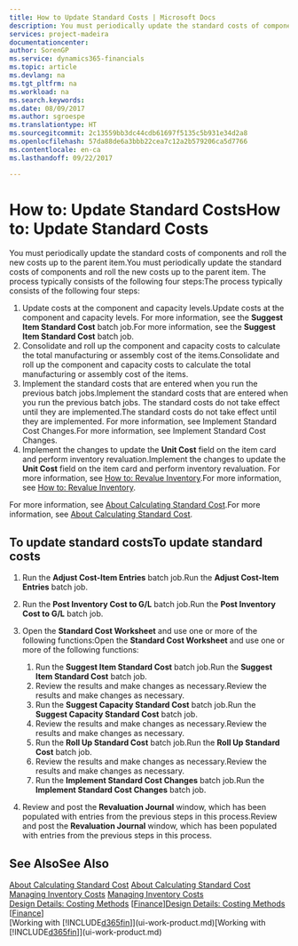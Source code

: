 ```yaml
---
title: How to Update Standard Costs | Microsoft Docs
description: You must periodically update the standard costs of components and roll the new costs up to the parent item.
services: project-madeira
documentationcenter: 
author: SorenGP
ms.service: dynamics365-financials
ms.topic: article
ms.devlang: na
ms.tgt_pltfrm: na
ms.workload: na
ms.search.keywords: 
ms.date: 08/09/2017
ms.author: sgroespe
ms.translationtype: HT
ms.sourcegitcommit: 2c13559bb3dc44cdb61697f5135c5b931e34d2a8
ms.openlocfilehash: 57da88de6a3bbb22cea7c12a2b579206ca5d7766
ms.contentlocale: en-ca
ms.lasthandoff: 09/22/2017

---
```

# <a name="how-to-update-standard-costs"></a><span data-ttu-id="b2af1-103">How to: Update Standard Costs</span><span class="sxs-lookup"><span data-stu-id="b2af1-103">How to: Update Standard Costs</span></span>
<span data-ttu-id="b2af1-104">You must periodically update the standard costs of components and roll the new costs up to the parent item.</span><span class="sxs-lookup"><span data-stu-id="b2af1-104">You must periodically update the standard costs of components and roll the new costs up to the parent item.</span></span> <span data-ttu-id="b2af1-105">The process typically consists of the following four steps:</span><span class="sxs-lookup"><span data-stu-id="b2af1-105">The process typically consists of the following four steps:</span></span>  

1.  <span data-ttu-id="b2af1-106">Update costs at the component and capacity levels.</span><span class="sxs-lookup"><span data-stu-id="b2af1-106">Update costs at the component and capacity levels.</span></span> <span data-ttu-id="b2af1-107">For more information, see the **Suggest Item Standard Cost** batch job.</span><span class="sxs-lookup"><span data-stu-id="b2af1-107">For more information, see the **Suggest Item Standard Cost** batch job.</span></span>  
2.  <span data-ttu-id="b2af1-108">Consolidate and roll up the component and capacity costs to calculate the total manufacturing or assembly cost of the items.</span><span class="sxs-lookup"><span data-stu-id="b2af1-108">Consolidate and roll up the component and capacity costs to calculate the total manufacturing or assembly cost of the items.</span></span>  
3.  <span data-ttu-id="b2af1-109">Implement the standard costs that are entered when you run the previous batch jobs.</span><span class="sxs-lookup"><span data-stu-id="b2af1-109">Implement the standard costs that are entered when you run the previous batch jobs.</span></span> <span data-ttu-id="b2af1-110">The standard costs do not take effect until they are implemented.</span><span class="sxs-lookup"><span data-stu-id="b2af1-110">The standard costs do not take effect until they are implemented.</span></span> <span data-ttu-id="b2af1-111">For more information, see Implement Standard Cost Changes.</span><span class="sxs-lookup"><span data-stu-id="b2af1-111">For more information, see Implement Standard Cost Changes.</span></span>  
4.  <span data-ttu-id="b2af1-112">Implement the changes to update the **Unit Cost** field on the item card and perform inventory revaluation.</span><span class="sxs-lookup"><span data-stu-id="b2af1-112">Implement the changes to update the **Unit Cost** field on the item card and perform inventory revaluation.</span></span> <span data-ttu-id="b2af1-113">For more information, see [How to: Revalue Inventory](inventory-how-revalue-inventory.md).</span><span class="sxs-lookup"><span data-stu-id="b2af1-113">For more information, see [How to: Revalue Inventory](inventory-how-revalue-inventory.md).</span></span>  

<span data-ttu-id="b2af1-114">For more information, see [About Calculating Standard Cost](finance-about-calculating-standard-cost.md).</span><span class="sxs-lookup"><span data-stu-id="b2af1-114">For more information, see [About Calculating Standard Cost](finance-about-calculating-standard-cost.md).</span></span>  
## <a name="to-update-standard-costs"></a><span data-ttu-id="b2af1-115">To update standard costs</span><span class="sxs-lookup"><span data-stu-id="b2af1-115">To update standard costs</span></span>  
1.  <span data-ttu-id="b2af1-116">Run the **Adjust Cost-Item Entries** batch job.</span><span class="sxs-lookup"><span data-stu-id="b2af1-116">Run the **Adjust Cost-Item Entries** batch job.</span></span>  
2.  <span data-ttu-id="b2af1-117">Run the **Post Inventory Cost to G/L** batch job.</span><span class="sxs-lookup"><span data-stu-id="b2af1-117">Run the **Post Inventory Cost to G/L** batch job.</span></span>  
3.  <span data-ttu-id="b2af1-118">Open the **Standard Cost Worksheet** and use one or more of the following functions:</span><span class="sxs-lookup"><span data-stu-id="b2af1-118">Open the **Standard Cost Worksheet** and use one or more of the following functions:</span></span>  

    1.  <span data-ttu-id="b2af1-119">Run the **Suggest Item Standard Cost** batch job.</span><span class="sxs-lookup"><span data-stu-id="b2af1-119">Run the **Suggest Item Standard Cost** batch job.</span></span>  
    2.  <span data-ttu-id="b2af1-120">Review the results and make changes as necessary.</span><span class="sxs-lookup"><span data-stu-id="b2af1-120">Review the results and make changes as necessary.</span></span>  
    3.  <span data-ttu-id="b2af1-121">Run the **Suggest Capacity Standard Cost** batch job.</span><span class="sxs-lookup"><span data-stu-id="b2af1-121">Run the **Suggest Capacity Standard Cost** batch job.</span></span>  
    4.  <span data-ttu-id="b2af1-122">Review the results and make changes as necessary.</span><span class="sxs-lookup"><span data-stu-id="b2af1-122">Review the results and make changes as necessary.</span></span>
    5. <span data-ttu-id="b2af1-123">Run the **Roll Up Standard Cost** batch job.</span><span class="sxs-lookup"><span data-stu-id="b2af1-123">Run the **Roll Up Standard Cost** batch job.</span></span>
    6.  <span data-ttu-id="b2af1-124">Review the results and make changes as necessary.</span><span class="sxs-lookup"><span data-stu-id="b2af1-124">Review the results and make changes as necessary.</span></span>
    7.  <span data-ttu-id="b2af1-125">Run the **Implement Standard Cost Changes** batch job.</span><span class="sxs-lookup"><span data-stu-id="b2af1-125">Run the **Implement Standard Cost Changes** batch job.</span></span>  
4.  <span data-ttu-id="b2af1-126">Review and post the **Revaluation Journal** window, which has been populated with entries from the previous steps in this process.</span><span class="sxs-lookup"><span data-stu-id="b2af1-126">Review and post the **Revaluation Journal** window, which has been populated with entries from the previous steps in this process.</span></span>  

## <a name="see-also"></a><span data-ttu-id="b2af1-127">See Also</span><span class="sxs-lookup"><span data-stu-id="b2af1-127">See Also</span></span>  
 <span data-ttu-id="b2af1-128">[About Calculating Standard Cost](finance-about-calculating-standard-cost.md) </span><span class="sxs-lookup"><span data-stu-id="b2af1-128">[About Calculating Standard Cost](finance-about-calculating-standard-cost.md) </span></span>  
 <span data-ttu-id="b2af1-129">[Managing Inventory Costs](finance-manage-inventory-costs.md) </span><span class="sxs-lookup"><span data-stu-id="b2af1-129">[Managing Inventory Costs](finance-manage-inventory-costs.md) </span></span>  
 <span data-ttu-id="b2af1-130">[Design Details: Costing Methods](design-details-costing-methods.md) [[Finance](finance.md)]</span><span class="sxs-lookup"><span data-stu-id="b2af1-130">[Design Details: Costing Methods](design-details-costing-methods.md) [[Finance](finance.md)]</span></span>  
 <span data-ttu-id="b2af1-131">[Working with [!INCLUDE[d365fin](includes/d365fin_md.md)]](ui-work-product.md)</span><span class="sxs-lookup"><span data-stu-id="b2af1-131">[Working with [!INCLUDE[d365fin](includes/d365fin_md.md)]](ui-work-product.md)</span></span>  

